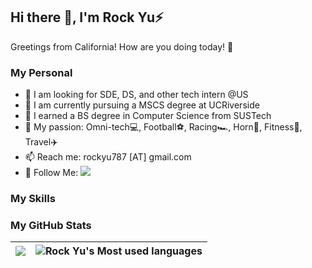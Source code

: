 ## Hi there 👋, I'm Rock Yu⚡️

Greetings from California! How are you doing today! 🤩

### My Personal

- 🔭 I am looking for SDE, DS, and other tech intern @US
- 💙 I am currently pursuing a MSCS degree at UCRiverside
- 🧡 I earned a BS degree in Computer Science from SUSTech
- 🎣 My passion: Omni-tech💻, Football⚽️, Racing🏎️, Horn🎺, Fitness💪, Travel✈️
- 📫 Reach me: rockyu787 [AT] gmail.com
- 👏 Follow Me: [![](https://img.shields.io/github/followers/Rock3Yu?label=follow%20me&style=social)](https://github.com/Rock3Yu/)

### My Skills

### My GitHub Stats

|![](https://github-readme-stats.vercel.app/api?username=rock3yu)|![Rock Yu's Most used languages](https://github-readme-stats.vercel.app/api/top-langs/?username=rockyu&layout=compact&hide_border=true&langs_count=10)|
|-|-|

<!--
<details open>
<summary>Click to open ...</summary>
More content
</details>
-->

<!--
**Rock3Yu/Rock3Yu** is a ✨ _special_ ✨ repository because its `README.md` (this file) appears on your GitHub profile.

Here are some ideas to get you started:

- 🔭 I’m currently working on ...
- 🌱 I’m currently learning ...
- 👯 I’m looking to collaborate on ...
- 🤔 I’m looking for help with ...
- 💬 Ask me about ...
- 📫 How to reach me: ...
- 😄 Pronouns: ...
- ⚡ Fun fact: ...
-->
